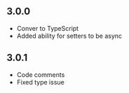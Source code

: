## 3.0.0
- Conver to TypeScript
- Added ability for setters to be async

## 3.0.1
- Code comments
- Fixed type issue

